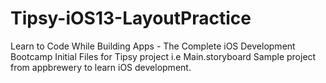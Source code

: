 # Tipsy-iOS13-LayoutPractice
Learn to Code While Building Apps - The Complete iOS Development Bootcamp
Initial Files for Tipsy project i.e Main.storyboard
Sample project from appbrewery to learn iOS development.
